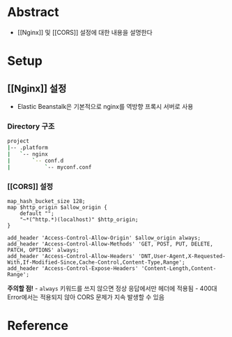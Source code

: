 # Abstract
- [[Nginx]] 및 [[CORS]] 설정에 대한 내용을 설명한다
# Setup
## [[Nginx]] 설정
- Elastic Beanstalk은 기본적으로 nginx를 역방향 프록시 서버로 사용
### Directory 구조
```bash
project
|-- .platform
|   `-- nginx
|       `-- conf.d
|           `-- myconf.conf
```
### [[CORS]] 설정
```
map_hash_bucket_size 128;
map $http_origin $allow_origin {
    default "";
    "~*(^http.*)(localhost)" $http_origin;
}

add_header 'Access-Control-Allow-Origin' $allow_origin always;
add_header 'Access-Control-Allow-Methods' 'GET, POST, PUT, DELETE, PATCH, OPTIONS' always;
add_header 'Access-Control-Allow-Headers' 'DNT,User-Agent,X-Requested-With,If-Modified-Since,Cache-Control,Content-Type,Range';
add_header 'Access-Control-Expose-Headers' 'Content-Length,Content-Range';
```
**주의할 점!**
	- `always` 키워드를 쓰지 않으면 정상 응답에서만 헤더에 적용됨
	- 400대 Error에서는 적용되지 않아 CORS 문제가 지속 발생할 수 있음
# Reference